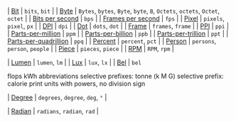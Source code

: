   | [Bit](https://en.wikipedia.org/wiki/Bit)                                     | `bits`, `bit`                                                               |
  | [Byte](https://en.wikipedia.org/wiki/Byte)                                   | `Bytes`, `bytes`, `Byte`, `byte`, `B`, `Octets`, `octets`, `Octet`, `octet` |
  | [Bits per second](https://en.wikipedia.org/wiki/Data_rate_units)             | `bps`                                                                       |
  | [Frames per second](https://en.wikipedia.org/wiki/Frame_rate)                | `fps`                                                                       |
  | [Pixel](https://en.wikipedia.org/wiki/Pixel)                                 | `pixels`, `pixel`, `px`                                                     |
  | [DPI](https://en.wikipedia.org/wiki/Dots_per_inch)                           | `dpi`                                                                       |
  | [Dot](https://en.wikipedia.org/wiki/Dots_per_inch)                           | `dots`, `dot`                                                               |
  | [Frame](https://en.wikipedia.org/wiki/Film_frame)                            | `frames`, `frame`                                                           |
  | [PPI](https://en.wikipedia.org/wiki/Pixels_per_inch)                         | `ppi`                                                                       |
  | [Parts-per-million](https://en.wikipedia.org/wiki/Parts-per_notation)        | `ppm`                                                                       |
  | [Parts-per-billion](https://en.wikipedia.org/wiki/Parts-per_notation)        | `ppb`                                                                       |
  | [Parts-per-trillion](https://en.wikipedia.org/wiki/Parts-per_notation)       | `ppt`                                                                       |
  | [Parts-per-quadrillion](https://en.wikipedia.org/wiki/Parts-per_notation)    | `ppq`                                                                       |
  | [Percent](https://en.wikipedia.org/wiki/Parts-per_notation)                  | `percent`, `pct`                                                            |
  | [Person](https://en.wiktionary.org/wiki/person)                              | `persons`, `person`, `people`                                               |
  | [Piece](https://en.wiktionary.org/wiki/piece)                                | `pieces`, `piece`                                                           |
    | [RPM](https://en.wikipedia.org/wiki/RPM)                                     | `RPM`, `rpm`                                                                |



  | [Lumen](https://en.wikipedia.org/wiki/Lumen_(unit))                          | `lumen`, `lm`                                                               |
  | [Lux](https://en.wikipedia.org/wiki/Lux)                                     | `lux`, `lx`                                                                 |
  | [Bel](https://en.wikipedia.org/wiki/Decibel)                                 | `bel`


flops
kWh abbreviations
selective prefixes: tonne (k M G)
selective prefix: calorie
print units with powers, no division sign

  | [Degree](https://en.wikipedia.org/wiki/Degree_(angle))                       | `degrees`, `degree`, `deg`, `°`                                             |

  | [Radian](https://en.wikipedia.org/wiki/Radian)                               | `radians`, `radian`, `rad`                                                  |